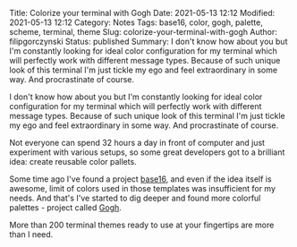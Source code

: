 Title: Colorize your terminal with Gogh
Date: 2021-05-13 12:12
Modified: 2021-05-13 12:12
Category: Notes
Tags: base16, color, gogh, palette, scheme, terminal, theme
Slug: colorize-your-terminal-with-gogh
Author: filipgorczynski
Status: published
Summary: I don't know how about you but I'm constantly looking for ideal color configuration for my terminal which will perfectly work with different message types. Because of such unique look of this terminal I'm just tickle my ego and feel extraordinary in some way. And procrastinate of course.

I don't know how about you but I'm constantly looking for ideal color configuration for my terminal which will perfectly work with different message types. Because of such unique look of this terminal I'm just tickle my ego and feel extraordinary in some way. And procrastinate of course.

Not everyone can spend 32 hours a day in front of computer and just experiment with various setups, so some great developers got to a brilliant idea: create reusable color pallets.

Some time ago I've found a project [base16](http://chriskempson.com/projects/base16/), and even if the idea itself is awesome, limit of colors used in those templates was insufficient for my needs. And that's I've started to dig deeper and found more colorful palettes - project called [Gogh](http://mayccoll.github.io/Gogh/).

More than 200 terminal themes ready to use at your fingertips are more than I need.
